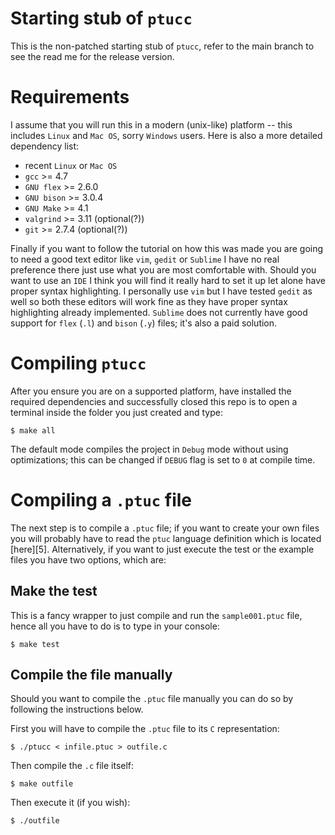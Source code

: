 

# Starting stub of `ptucc`

This is the non-patched starting stub of `ptucc`, refer to the main branch to see the read me for the release version.


# Requirements

I assume that you will run this in a modern (unix-like) platform
-- this includes `Linux` and `Mac OS`, sorry `Windows` users. Here is also
a more detailed dependency list:

* recent `Linux` or `Mac OS`
* `gcc` >= 4.7
* `GNU flex` >= 2.6.0
* `GNU bison` >= 3.0.4
* `GNU Make` >= 4.1
* `valgrind` >= 3.11 (optional(?))
* `git` >= 2.7.4 (optional(?))

Finally if you want to follow the tutorial on how this was made
you are going to need a good text editor like `vim`,
`gedit` or `Sublime` I have no real preference there just use
what you are most comfortable with. Should you want to use an `IDE`
I think you will find it really hard to set it up let alone have
proper syntax highlighting. I personally use `vim` but I have
tested `gedit` as well so both these editors will work fine
as they have proper syntax highlighting already implemented.
`Sublime` does not currently have good support for `flex` (`.l`)
and `bison` (`.y`) files; it's also a paid solution.


# Compiling `ptucc`

After you ensure you are on a supported platform, have
installed the required dependencies and successfully closed this
repo is to open a terminal inside the folder you just created
and type:

```
$ make all
```

The default mode compiles the project in `Debug` mode without using optimizations; this can be changed
if `DEBUG` flag is set to `0` at compile time.


# Compiling a `.ptuc` file

The next step is to compile a `.ptuc` file; if you want to create your own files you will probably
have to read the `ptuc` language definition which is located [here][5]. Alternatively, if you want to just
execute the test or the example files you have two options, which are:

## Make the test

This is a fancy wrapper to just compile and run the `sample001.ptuc` file, hence all you have to do
is to type in your console:

```
$ make test
```

## Compile the file manually

Should you want to compile the `.ptuc` file manually you can do so by following the instructions
below.

First you will have to compile the `.ptuc` file to its `C` representation:
```
$ ./ptucc < infile.ptuc > outfile.c
```
Then compile the `.c` file itself:
```
$ make outfile
```
Then execute it (if you wish):
```
$ ./outfile
```







